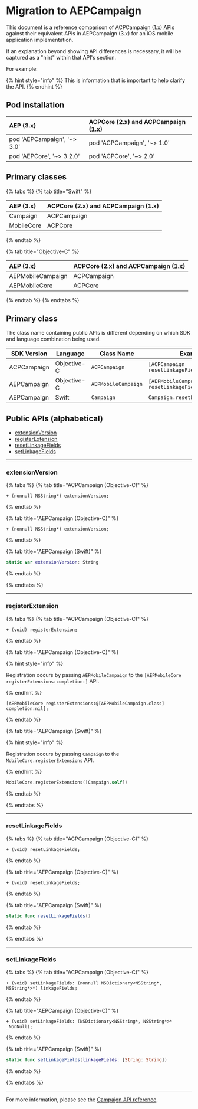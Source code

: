 # Migration to AEPCampaign

This document is a reference comparison of ACPCampaign (1.x) APIs against their equivalent APIs in AEPCampaign (3.x) for an iOS mobile application implementation.

If an explanation beyond showing API differences is necessary, it will be captured as a "hint" within that API's section.

For example:

{% hint style="info" %}
This is information that is important to help clarify the API.
{% endhint %}

## Pod installation

| AEP (3.x)                    | ACPCore (2.x) and ACPCampaign (1.x) |
| :----------------------------- | :-------------------------------------- |
| pod 'AEPCampaign', '~&gt; 3.0' | pod 'ACPCampaign', '~&gt; 1.0'          |
| pod 'AEPCore', '~&gt; 3.2.0'   | pod 'ACPCore', '~&gt; 2.0'              |

## Primary classes

{% tabs %}
{% tab title="Swift" %}

| AEP (3.x) | ACPCore (2.x) and ACPCampaign (1.x) |
| :---------- | :-------------------------------------- |
| Campaign    | ACPCampaign                             |
| MobileCore  | ACPCore                                 |

{% endtab %}

{% tab title="Objective-C" %}

| AEP (3.x)       | ACPCore (2.x) and ACPCampaign (1.x) |
| :---------------- | :-------------------------------------- |
| AEPMobileCampaign | ACPCampaign                             |
| AEPMobileCore     | ACPCore                                 |

{% endtab %}
{% endtabs %}

## Primary class

The class name containing public APIs is different depending on which SDK and language combination being used.

| SDK Version | Language    | Class Name          | Example                                   |
| ----------- | ----------- | ------------------- | ----------------------------------------- |
| ACPCampaign | Objective-C | `ACPCampaign`       | `[ACPCampaign resetLinkageFields];`       |
| AEPCampaign | Objective-C | `AEPMobileCampaign` | `[AEPMobileCampaign resetLinkageFields];` |
| AEPCampaign | Swift       | `Campaign`          | `Campaign.resetLinkageFields()`           |

## Public APIs (alphabetical)

- [extensionVersion](#extensionVersion)
- [registerExtension](#registerExtension)
- [resetLinkageFields](#resetLinkageFields)
- [setLinkageFields](#setLinkageFields)

---

### extensionVersion

{% tabs %}
{% tab title="ACPCampaign (Objective-C)" %}

```objc
+ (nonnull NSString*) extensionVersion;
```

{% endtab %}

{% tab title="AEPCampaign (Objective-C)" %}

```objc
+ (nonnull NSString*) extensionVersion;
```

{% endtab %}

{% tab title="AEPCampaign (Swift)" %}

```swift
static var extensionVersion: String
```

{% endtab %}

{% endtabs %}

---

### registerExtension

{% tabs %}
{% tab title="ACPCampaign (Objective-C)" %}

```objc
+ (void) registerExtension;
```

{% endtab %}

{% tab title="AEPCampaign (Objective-C)" %}

{% hint style="info" %}

Registration occurs by passing `AEPMobileCampaign` to the `[AEPMobileCore registerExtensions:completion:]` API.

{% endhint %}

```objc
[AEPMobileCore registerExtensions:@[AEPMobileCampaign.class] completion:nil];
```

{% endtab %}

{% tab title="AEPCampaign (Swift)" %}

{% hint style="info" %}

Registration occurs by passing `Campaign` to the `MobileCore.registerExtensions` API.

{% endhint %}

```swift
MobileCore.registerExtensions([Campaign.self])
```

{% endtab %}

{% endtabs %}

---

### resetLinkageFields

{% tabs %}
{% tab title="ACPCampaign (Objective-C)" %}

```objc
+ (void) resetLinkageFields;
```

{% endtab %}

{% tab title="AEPCampaign (Objective-C)" %}

```objc
+ (void) resetLinkageFields;
```

{% endtab %}

{% tab title="AEPCampaign (Swift)" %}

```swift
static func resetLinkageFields()
```

{% endtab %}

{% endtabs %}

---

### setLinkageFields

{% tabs %}
{% tab title="ACPCampaign (Objective-C)" %}

```objc
+ (void) setLinkageFields: (nonnull NSDictionary<NSString*, NSString*>*) linkageFields;
```

{% endtab %}

{% tab title="AEPCampaign (Objective-C)" %}

```objc
+ (void) setLinkageFields: (NSDictionary<NSString*, NSString*>* _NonNull);
```

{% endtab %}

{% tab title="AEPCampaign (Swift)" %}

```swift
static func setLinkageFields(linkageFields: [String: String])
```

{% endtab %}

{% endtabs %}

---

For more information, please see the [Campaign API reference](https://aep-sdks.gitbook.io/docs/using-mobile-extensions/adobe-campaign-standard/adobe-campaign-standard-api-reference).